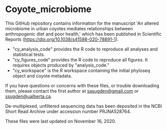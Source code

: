 # Coyote_microbiome

This GitHub repository contains information for the manuscript 'An altered microbiome in urban coyotes mediates relationships between anthropogenic diet and poor health,' which has been published in Scientific Reports (https://doi.org/10.1038/s41598-020-78891-1).

- "cy_analysis_code" provides the R code to reproduce all analyses and statistical tests.
- "cy_figures_code" provides the R code to reproduce all figures. It requires objects produced by "analysis_code."
- "cy_workspace" is the R workspace containing the initial phyloseq object and coyote metadata.

If you have questions or concerns with these files, or trouble downloading them, please contact the first author at sasugden@gmail.com or ssugden@ualberta.ca.

De-multiplexed, unfiltered sequencing data has been deposited in the NCBI Short Read Archive under accession number PRJNA528764.

These files were last updated on November 16, 2020.

